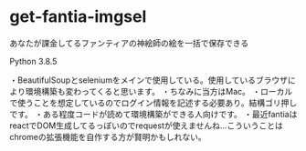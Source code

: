 # get-fantia-imgsel
あなたが課金してるファンティアの神絵師の絵を一括で保存できる

Python 3.8.5

・BeautifulSoupとseleniumをメインで使用している。使用しているブラウザにより環境構築も変わってくると思います。
・ちなみに当方はMac。
・ローカルで使うことを想定しているのでログイン情報を記述する必要あり。結構ゴリ押しです。
・ある程度コードが読めて環境構築ができる人向けです。
・最近fantiaはreactでDOM生成してるっぽいのでrequestが使えませんね…こういうことはchromeの拡張機能を自作する方が賢明かもしれない。

